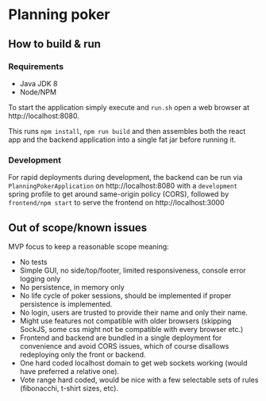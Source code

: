# Planning poker

## How to build & run
### Requirements
- Java JDK 8
- Node/NPM

To start the application simply execute and `run.sh` open a web browser at http://localhost:8080.  

This runs `npm install`, `npm run build` and then assembles both the react app and the backend application into a single fat jar before running it.

### Development
For rapid deployments during development, the backend can be run via `PlanningPokerApplication` on http://localhost:8080 with a `development` spring profile to get around same-origin policy (CORS), followed by `frontend/npm start` to serve the frontend on http://localhost:3000

## Out of scope/known issues
MVP focus to keep a reasonable scope meaning:   
- No tests
- Simple GUI, no side/top/footer, limited responsiveness, console error logging only
- No persistence, in memory only
- No life cycle of poker sessions, should be implemented if proper persistence is implemented.
- No login, users are trusted to provide their name and only their name.
- Might use features not compatible with older browsers (skipping SockJS, some css might not be compatible with every browser etc.)
- Frontend and backend are bundled in a single deployment for convenience and avoid CORS issues, which of course disallows redeploying only the front or backend.
- One hard coded localhost domain to get web sockets working (would have preferred a relative one).
- Vote range hard coded, would be nice with a few selectable sets of rules (fibonacchi, t-shirt sizes, etc).